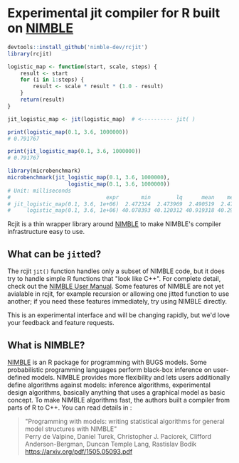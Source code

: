 # Experimental jit compiler for R built on [NIMBLE](http://r-nimble.org)

```r
devtools::install_github('nimble-dev/rcjit')
library(rcjit)

logistic_map <- function(start, scale, steps) {
    result <- start
    for (i in 1:steps) {
        result <- scale * result * (1.0 - result)
    }
    return(result)
}

jit_logistic_map <- jit(logistic_map)  # <---------- jit( )

print(logistic_map(0.1, 3.6, 1000000))
# 0.791767

print(jit_logistic_map(0.1, 3.6, 1000000))
# 0.791767

library(microbenchmark)
microbenchmark(jit_logistic_map(0.1, 3.6, 1000000),
                   logistic_map(0.1, 3.6, 1000000))
# Unit: milliseconds
#                              expr       min        lq      mean    median       uq       max neval
# jit_logistic_map(0.1, 3.6, 1e+06)  2.472324  2.473969  2.490519  2.476032  2.49078  2.890946   100
#     logistic_map(0.1, 3.6, 1e+06) 40.078393 40.120312 40.919318 40.298471 41.74336 47.068705   100
```

Rcjit is a thin wrapper library around [NIMBLE](http://r-nimble.org)
to make NIMBLE's compiler infrastructure easy to use.

## What can be `jit`ted?

The rcjit `jit()` function handles only a subset of NIMBLE code,
but it does try to handle simple R functions that "look like C++".
For complete detail, check out the [NIMBLE User Manual](https://r-nimble.org/manuals/NimbleUserManual.pdf).
Some features of NIMBLE are not yet avialable in rcjit, for example recursion or allowing
one jitted function to use another; if you need these features immediately, try using NIMBLE directly.

This is an experimental interface and will be changing rapidly,
but we'd love your feedback and feature requests.

## What is NIMBLE?

[NIMBLE](http://r-nimble.org) is an R package for programming with BUGS
models.
Some probabilistic programming languages perform black-box inference on
user-defined models.
NIMBLE provides more flexibility and lets users additionally define algorithms
against models: inference algorithms, experimental design algorithms, basically
anything that uses a graphical model as basic concept.
To make NIMBLE algorithms fast, the authors built a compiler from parts of R to C++.
You can read details in :

> "Programming with models: writing statistical algorithms for general model structures with NIMBLE" <br/>
> Perry de Valpine, Daniel Turek, Christopher J. Paciorek, Clifford Anderson-Bergman, Duncan Temple Lang, Rastislav Bodik <br/>
> https://arxiv.org/pdf/1505.05093.pdf
